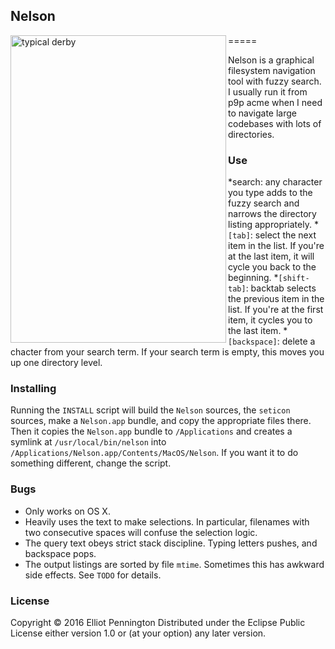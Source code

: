 ## Nelson
=====
<img src="https://dl.dropboxusercontent.com/u/22430202/pic/Nelson.jpg" alt="typical derby" title="Typical Derby" align="left" height=492 width=345/>

Nelson is a graphical filesystem navigation tool with fuzzy search. I usually run it from p9p acme when I need to navigate large codebases with lots of directories.

### Use

*search: any character you type adds to the fuzzy search and narrows the directory listing appropriately.
*`[tab]`: select the next item in the list. If you're at the last item, it will cycle you back to the beginning.
*`[shift-tab]`: backtab selects the previous item in the list. If you're at the first item, it cycles you to the last item.
*`[backspace]`: delete a chacter from your search term. If your search term is empty, this moves you up one directory level.

### Installing

Running the `INSTALL` script will build the `Nelson` sources, the `seticon` sources, make a `Nelson.app` bundle, and copy the appropriate files there. Then it copies the `Nelson.app` bundle to `/Applications` and creates a symlink at `/usr/local/bin/nelson` into `/Applications/Nelson.app/Contents/MacOS/Nelson`. If you want it to do something different, change the script.

### Bugs

* Only works on OS X.
* Heavily uses the text to make selections. In particular, filenames with two consecutive spaces will confuse the selection logic.
* The query text obeys strict stack discipline. Typing letters pushes, and backspace pops.
* The output listings are sorted by file `mtime`. Sometimes this has awkward side effects. See `TODO` for details.

### License

Copyright © 2016 Elliot Pennington
Distributed under the Eclipse Public License either version 1.0 or (at your option) any later version.
